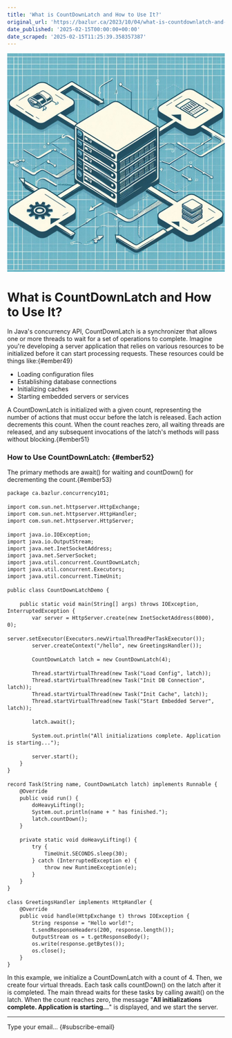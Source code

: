 ```yaml
---
title: 'What is CountDownLatch and How to Use It?'
original_url: 'https://bazlur.ca/2023/10/04/what-is-countdownlatch-and-how-to-use-it/'
date_published: '2025-02-15T00:00:00+00:00'
date_scraped: '2025-02-15T11:25:39.358357387'
---
```


![](images/f8ce2ee3-e5e4-4fc4-91ea-47f05eb997b7.jpeg)

What is CountDownLatch and How to Use It?
=========================================

In Java's concurrency API, CountDownLatch is a synchronizer that allows one or more threads to wait for a set of operations to complete. Imagine you're developing a server application that relies on various resources to be initialized before it can start processing requests. These resources could be things like:{#ember49}

* Loading configuration files
* Establishing database connections
* Initializing caches
* Starting embedded servers or services

A CountDownLatch is initialized with a given count, representing the number of actions that must occur before the latch is released. Each action decrements this count. When the count reaches zero, all waiting threads are released, and any subsequent invocations of the latch's methods will pass without blocking.{#ember51}

### How to Use CountDownLatch: {#ember52}

The primary methods are await() for waiting and countDown() for decrementing the count.{#ember53}

```
package ca.bazlur.concurrency101;

import com.sun.net.httpserver.HttpExchange;
import com.sun.net.httpserver.HttpHandler;
import com.sun.net.httpserver.HttpServer;

import java.io.IOException;
import java.io.OutputStream;
import java.net.InetSocketAddress;
import java.net.ServerSocket;
import java.util.concurrent.CountDownLatch;
import java.util.concurrent.Executors;
import java.util.concurrent.TimeUnit;

public class CountDownLatchDemo {

    public static void main(String[] args) throws IOException, InterruptedException {
        var server = HttpServer.create(new InetSocketAddress(8000), 0);
        server.setExecutor(Executors.newVirtualThreadPerTaskExecutor());
        server.createContext("/hello", new GreetingsHandler());

        CountDownLatch latch = new CountDownLatch(4);

        Thread.startVirtualThread(new Task("Load Config", latch));
        Thread.startVirtualThread(new Task("Init DB Connection", latch));
        Thread.startVirtualThread(new Task("Init Cache", latch));
        Thread.startVirtualThread(new Task("Start Embedded Server", latch));

        latch.await();

        System.out.println("All initializations complete. Application is starting...");

        server.start();
    }
}

record Task(String name, CountDownLatch latch) implements Runnable {
    @Override
    public void run() {
        doHeavyLifting();
        System.out.println(name + " has finished.");
        latch.countDown();
    }

    private static void doHeavyLifting() {
        try {
            TimeUnit.SECONDS.sleep(30);
        } catch (InterruptedException e) {
            throw new RuntimeException(e);
        }
    }
}

class GreetingsHandler implements HttpHandler {
    @Override
    public void handle(HttpExchange t) throws IOException {
        String response = "Hello world!";
        t.sendResponseHeaders(200, response.length());
        OutputStream os = t.getResponseBody();
        os.write(response.getBytes());
        os.close();
    }
}
```

In this example, we initialize a CountDownLatch with a count of 4. Then, we create four virtual threads. Each task calls countDown() on the latch after it is completed. The main thread waits for these tasks by calling await() on the latch. When the count reaches zero, the message "**All initializations complete. Application is starting...**" is displayed, and we start the server.  

*** ** * ** ***

Type your email... {#subscribe-email}
